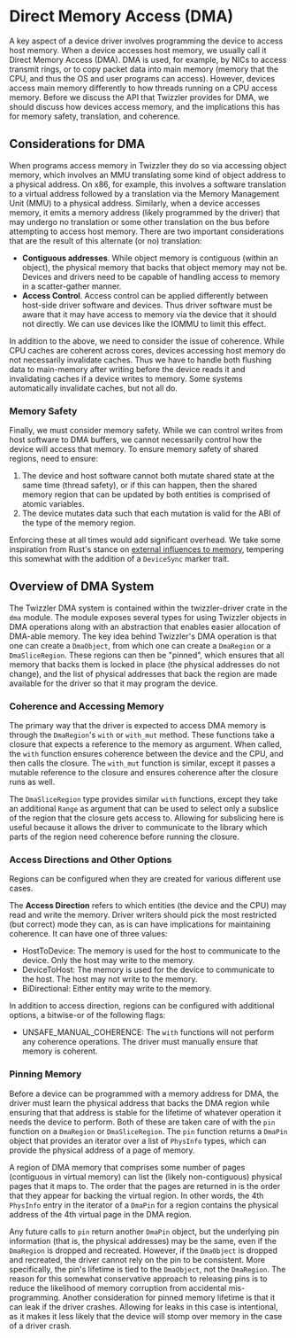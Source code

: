 # Direct Memory Access (DMA)

A key aspect of a device driver involves programming the device to access host memory. When a device
accesses host memory, we usually call it Direct Memory Access (DMA). DMA is used, for example, by
NICs to access transmit rings, or to copy packet data into main memory (memory that the CPU, and
thus the OS and user programs can access). However, devices access main memory differently to how
threads running on a CPU access memory. Before we discuss the API that Twizzler provides for DMA, we
should discuss how devices access memory, and the implications this has for memory safety,
translation, and coherence.

## Considerations for DMA

When programs access memory in Twizzler they do so via accessing object memory, which involves an
MMU translating some kind of object address to a physical address. On x86, for example, this
involves a software translation to a virtual address followed by a translation via the Memory
Management Unit (MMU) to a physical address. Similarly, when a device accesses memory, it emits a
memory address (likely programmed by the driver) that may undergo no translation or some other
translation on the bus before attempting to access host memory. There are two important
considerations that are the result of this alternate (or no) translation:

 - **Contiguous addresses**. While object memory is contiguous (within an object), the physical memory that
backs that object memory may not be. Devices and drivers need to be capable of handling access
to memory in a scatter-gather manner.
 - **Access Control**. Access control can be applied differently between host-side driver software and
devices. Thus driver software must be aware that it may have access to memory via the device that it
should not directly. We can use devices like the IOMMU to limit this effect.

In addition to the above, we need to consider the issue of coherence. While CPU caches are coherent
across cores, devices accessing host memory do not necessarily invalidate caches. Thus we have to
handle both flushing data to main-memory after writing before the device reads it and invalidating
caches if a device writes to memory. Some systems automatically invalidate caches, but not all do.

### Memory Safety

Finally, we must consider memory safety. While we can control writes from host software to DMA
buffers, we cannot necessarily control how the device will access that memory. To ensure memory
safety of shared regions, need to ensure:

 1. The device and host software cannot both mutate shared state at the same time (thread safety),
    or if this can happen, then the shared memory region that can be updated by both entities is
    comprised of atomic variables.
 2. The device mutates data such that each mutation is valid for the ABI of the type of the memory
region.

Enforcing these at all times would add significant overhead. We take some inspiration from Rust's
stance on [external influences to
memory](https://doc.rust-lang.org/std/os/unix/io/index.html#procselfmem-and-similar-os-features),
tempering this somewhat with the addition of a `DeviceSync` marker trait.

## Overview of DMA System

The Twizzler DMA system is contained within the twizzler-driver crate in the `dma` module. The
module exposes several types for using Twizzler objects in DMA operations along with an abstraction
that enables easier allocation of DMA-able memory. The key idea behind Twizzler's DMA operation is
that one can create a `DmaObject`, from which one can create a `DmaRegion` or a `DmaSliceRegion`.
These regions can then be "pinned", which ensures that all memory that backs them is locked in place
(the physical addresses do not change), and the list of physical addresses that back the region are
made available for the driver so that it may program the device.

### Coherence and Accessing Memory

The primary way that the driver is expected to access DMA memory is through the `DmaRegion`'s `with`
or `with_mut` method. These functions take a closure that expects a reference to the memory as
argument. When called, the `with` function ensures coherence between the device and the CPU, and
then calls the closure. The `with_mut` function is similar, except it passes a mutable reference to
the closure and ensures coherence after the closure runs as well.

The `DmaSliceRegion` type provides similar `with` functions, except they take an additional `Range`
as argument that can be used to select only a subslice of the region that the closure gets access
to. Allowing for subslicing here is useful because it allows the driver to communicate to the
library which parts of the region need coherence before running the closure.

### Access Directions and Other Options

Regions can be configured when they are created for various different use cases.

The **Access Direction** refers to which entities (the device and the CPU) may read and write the
memory. Driver writers should pick the most restricted (but correct) mode they can, as is can have
implications for maintaining coherence. It can have one of three values:

 - HostToDevice: The memory is used for the host to communicate to the device. Only the host may
   write to the memory.
 - DeviceToHost: The memory is used for the device to communicate to the host. The host may not
   write to the memory.
 - BiDirectional: Either entity may write to the memory.

In addition to access direction, regions can be configured with additional options, a bitwise-or of
the following flags:

 - UNSAFE_MANUAL_COHERENCE: The `with` functions will not perform any coherence operations. The
   driver must manually ensure that memory is coherent.

### Pinning Memory

Before a device can be programmed with a memory address for DMA, the driver must learn the physical
address that backs the DMA region while ensuring that that address is stable for the lifetime of
whatever operation it needs the device to perform. Both of these are taken care of with the `pin`
function on a `DmaRegion` or `DmaSliceRegion`. The `pin` function returns a `DmaPin` object that
provides an iterator over a list of `PhysInfo` types, which can provide the physical address of a
page of memory.

A region of DMA memory that comprises some number of pages (contiguous in virtual memory) can
list the (likely non-contiguous) physical pages that it maps to. The order that the pages are
returned in is the order that they appear for backing the virtual region. In other words, the 4th
`PhysInfo` entry in the iterator of a `DmaPin` for a region contains the physical address of the 4th
virtual page in the DMA region.

Any future calls to `pin` return another `DmaPin` object, but the underlying pin information (that
is, the physical addresses) may be the same, even if the `DmaRegion` is dropped and recreated.
However, if the `DmaObject` is dropped and recreated, the driver cannot rely on the pin to be
consistent. More specifically, the pin's lifetime is tied to the `DmaObject`, not the `DmaRegion`.
The reason for this somewhat conservative approach to releasing pins is to reduce the likelihood of
memory corruption from accidental mis-programming. Another consideration for pinned memory lifetime
is that it can leak if the driver crashes. Allowing for leaks in this case is intentional, as it
makes it less likely that the device will stomp over memory in the case of a driver crash.